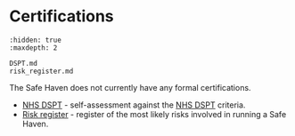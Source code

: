 # Certifications

```{toctree}
:hidden: true
:maxdepth: 2

DSPT.md
risk_register.md
```

The Safe Haven does not currently have any formal certifications.

- [NHS DSPT](DSPT.md) - self-assessment against the [NHS DSPT](https://www.dsptoolkit.nhs.uk/) criteria.
- [Risk register](risk_register.md) - register of the most likely risks involved in running a Safe Haven.
